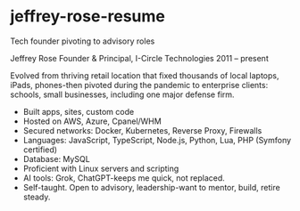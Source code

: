 # jeffrey-rose-resume
Tech founder pivoting to advisory roles

Jeffrey Rose Founder & Principal, I-Circle Technologies 2011 – present 

Evolved from thriving retail location that fixed thousands of local laptops, iPads, phones-then pivoted during the pandemic to enterprise clients: schools, small businesses, including one major defense firm. 

- Built apps, sites, custom code
- Hosted on AWS, Azure, Cpanel/WHM
- Secured networks: Docker, Kubernetes, Reverse Proxy, Firewalls
- Languages: JavaScript, TypeScript, Node.js, Python, Lua, PHP (Symfony certified)
- Database: MySQL
- Proficient with Linux servers and scripting
- AI tools: Grok, ChatGPT-keeps me quick, not replaced.
- Self-taught. Open to advisory, leadership-want to mentor, build, retire steady.
